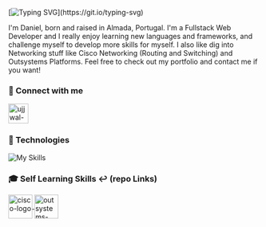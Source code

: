 [![Typing SVG](https://readme-typing-svg.demolab.com?font=Inter&pause=1000&random=false&width=445&height=60&lines=Hey+there!!!)](https://git.io/typing-svg) 


I'm Daniel, born and raised in Almada, Portugal. I'm a Fullstack Web Developer and I really enjoy learning new languages and frameworks, and challenge myself to develop more skills for myself. I also like dig into Networking stuff like Cisco Networking (Routing and Switching) and Outsystems Platforms. Feel free to check out my portfolio and contact me if you want!


### 🔗 Connect with me

<a href="https://www.linkedin.com/in/daniel-costa-144924153/" target="blank"><img align="center" src="https://raw.githubusercontent.com/rahuldkjain/github-profile-readme-generator/master/src/images/icons/Social/linked-in-alt.svg" alt="ujjwal-bhatt-b256271a3" height="40" width="40" /></a>


### 🔧 Technologies

![My Skills](https://skillicons.dev/icons?i=js,ts,react,nodejs,mongodb,express,html,css)

### 🎓 Self Learning Skills ↩️ (repo Links)

<a href="https://github.com/dannielcosta/CISCO---CCNA-200---301"><img align="center" src="https://avatars.githubusercontent.com/u/1376999?s=280&v=4" alt="cisco-logo" height="48" width="48"/>  </a>       <a href="https://github.com/dannielcosta/Outsystems"><img align="center" src="https://encrypted-tbn0.gstatic.com/images?q=tbn:ANd9GcQ2qbjTz50fusrk5xJ5C-NN-UXUUXXqsGrNsye2_VlWZA&s" alt="outsystems-logo" height="48" width="48" radiusBorder="20"/></a>


<!--
**dannielcosta/dannielcosta** is a ✨ _special_ ✨ repository because its `README.md` (this file) appears on your GitHub profile.

Here are some ideas to get you started:

- 🔭 I’m currently working on ...
- 🌱 I’m currently learning ...
- 👯 I’m looking to collaborate on ...
- 🤔 I’m looking for help with ...
- 💬 Ask me about ...
- 📫 How to reach me: ...
- 😄 Pronouns: ...
- ⚡ Fun fact: ...
-->
